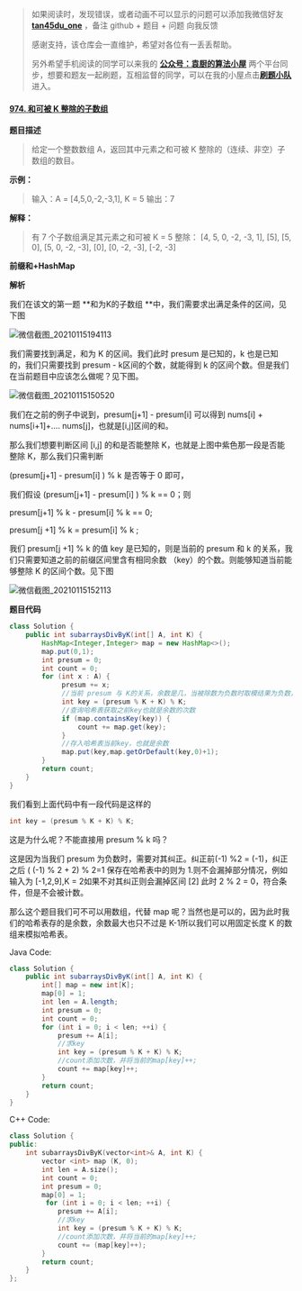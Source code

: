 > 如果阅读时，发现错误，或者动画不可以显示的问题可以添加我微信好友  **[tan45du_one](https://raw.githubusercontent.com/tan45du/tan45du.github.io/master/个人微信.15egrcgqd94w.jpg)** ，备注  github  + 题目 + 问题  向我反馈
>
> 感谢支持，该仓库会一直维护，希望对各位有一丢丢帮助。
>
> 另外希望手机阅读的同学可以来我的 <u>[**公众号：袁厨的算法小屋**](https://raw.githubusercontent.com/tan45du/test/master/微信图片_20210320152235.2pthdebvh1c0.png)</u> 两个平台同步，想要和题友一起刷题，互相监督的同学，可以在我的小屋点击<u>[**刷题小队**](https://raw.githubusercontent.com/tan45du/test/master/微信图片_20210320152235.2pthdebvh1c0.png)</u>进入。 

#### [974. 和可被 K 整除的子数组](https://leetcode-cn.com/problems/subarray-sums-divisible-by-k/)

**题目描述**

> 给定一个整数数组 A，返回其中元素之和可被 K 整除的（连续、非空）子数组的数目。

**示例：**

> 输入：A = [4,5,0,-2,-3,1], K = 5
> 输出：7

**解释：**

> 有 7 个子数组满足其元素之和可被 K = 5 整除：
> [4, 5, 0, -2, -3, 1], [5], [5, 0], [5, 0, -2, -3], [0], [0, -2, -3], [-2, -3]

**前缀和+HashMap**

**解析**

我们在该文的第一题 **和为K的子数组 **中，我们需要求出满足条件的区间，见下图

![微信截图_20210115194113](https://cdn.jsdelivr.net/gh/tan45du/github.io.phonto2@master/myphoto/微信截图_20210115194113.5e56re9qdic0.png)

我们需要找到满足，和为 K 的区间。我们此时 presum 是已知的，k 也是已知的，我们只需要找到 presum - k区间的个数，就能得到 k 的区间个数。但是我们在当前题目中应该怎么做呢？见下图。

![微信截图_20210115150520](https://cdn.jsdelivr.net/gh/tan45du/github.io.phonto2@master/myphoto/微信截图_20210115150520.3kh5yiwwmlm0.png)

我们在之前的例子中说到，presum[j+1] - presum[i]  可以得到 nums[i] + nums[i+1]+.... nums[j]，也就是[i,j]区间的和。

那么我们想要判断区间 [i,j] 的和是否能整除 K，也就是上图中紫色那一段是否能整除 K，那么我们只需判断

(presum[j+1] - presum[i] ) % k 是否等于 0 即可，

我们假设 (presum[j+1] - presum[i] ) % k  == 0；则

presum[j+1] % k  -  presum[i] % k == 0;

presum[j +1] % k = presum[i] % k ;

我们 presum[j +1] % k 的值 key 是已知的，则是当前的 presum 和 k 的关系，我们只需要知道之前的前缀区间里含有相同余数 （key）的个数。则能够知道当前能够整除 K 的区间个数。见下图

![微信截图_20210115152113](https://cdn.jsdelivr.net/gh/tan45du/github.io.phonto2@master/myphoto/微信截图_20210115152113.606bcpexpww0.png)



**题目代码**

```java
class Solution {
    public int subarraysDivByK(int[] A, int K) {
        HashMap<Integer,Integer> map = new HashMap<>();
        map.put(0,1);
        int presum = 0;
        int count = 0;
        for (int x : A) {
             presum += x;
             //当前 presum 与 K的关系，余数是几，当被除数为负数时取模结果为负数，需要纠正
             int key = (presum % K + K) % K;
             //查询哈希表获取之前key也就是余数的次数
             if (map.containsKey(key)) {
                 count += map.get(key);
             }
             //存入哈希表当前key，也就是余数
             map.put(key,map.getOrDefault(key,0)+1);
        }
        return count;
    }
}
```

我们看到上面代码中有一段代码是这样的

```java
int key = (presum % K + K) % K;
```

这是为什么呢？不能直接用 presum % k 吗？

这是因为当我们 presum 为负数时，需要对其纠正。纠正前(-1) %2 = (-1)，纠正之后 ( (-1) % 2 + 2) % 2=1 保存在哈希表中的则为 1.则不会漏掉部分情况，例如输入为 [-1,2,9],K = 2如果不对其纠正则会漏掉区间 [2] 此时 2 % 2 = 0，符合条件，但是不会被计数。

那么这个题目我们可不可以用数组，代替 map 呢？当然也是可以的，因为此时我们的哈希表存的是余数，余数最大也只不过是 K-1所以我们可以用固定长度 K 的数组来模拟哈希表。

Java Code:

```java
class Solution {
    public int subarraysDivByK(int[] A, int K) {
        int[] map = new int[K];
        map[0] = 1;
        int len = A.length;
        int presum = 0;
        int count = 0;
        for (int i = 0; i < len; ++i) {
            presum += A[i];
            //求key
            int key = (presum % K + K) % K;
            //count添加次数，并将当前的map[key]++;
            count += map[key]++;         
        }
        return count;
    }
}
```

C++ Code:

```cpp
class Solution {
public:
    int subarraysDivByK(vector<int>& A, int K) {
        vector <int> map (K, 0);
      	int len = A.size();
        int count = 0;
        int presum = 0;
        map[0] = 1;
         for (int i = 0; i < len; ++i) {
            presum += A[i];
            //求key
            int key = (presum % K + K) % K;
            //count添加次数，并将当前的map[key]++;
            count += (map[key]++);         
        }
        return count;
    }
};
```

